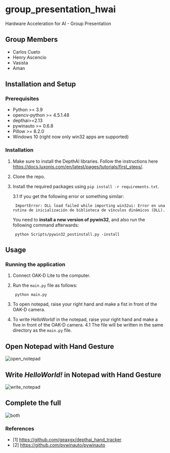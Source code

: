 # group_presentation_hwai
Hardware Acceleration for AI - Group Presentation

## Group Members

- Carlos Cueto
- Henry Ascencio
- Vasista 
- Aman 

## Installation and Setup

### Prerequisites

- Python >= 3.9
- opencv-python >= 4.5.1.48
- depthai>=2.13
- pywinauto >= 0.6.8
- Pillow >= 8.2.0
- Windows 10 (right now only win32 apps are supported)

### Installation

1. Make sure to install the DepthAI libraries. Follow the instructions here https://docs.luxonis.com/en/latest/pages/tutorials/first_steps/.
2. Clone the repo.
3. Install the required packages using `pip install -r requirements.txt`.
    
    3.1 If you get the following error or something similar:
        
        ImportError: DLL load failed while importing win32ui: Error en una rutina de inicialización de biblioteca de vínculos dinámicos (DLL).
    
    You need to **install a new version of pywin32**, and also run the following command afterwards:

        python Scripts/pywin32_postinstall.py -install

## Usage

### Running the application

1. Connect OAK-D Lite to the computer.
3. Run the `main.py` file as follows:

        python main.py
3. To open notepad, raise your right hand and make a fist in front of the OAK-D camera.
4. To write *HelloWorld!* in the notepad, raise your right hand and make a five in front of the OAK-D camera.
4.1 The file will be written in the same directory as the `main.py` file.


## Open Notepad with Hand Gesture
![open_notepad](https://user-images.githubusercontent.com/31625277/215558475-bfc38229-a5d9-47f1-a88c-4809fab27b26.gif)


## Write *HelloWorld!* in Notepad with Hand Gesture
![write_notepad](https://user-images.githubusercontent.com/31625277/215558505-fd0f0b57-403d-414d-8199-614359c43d75.gif)


## Complete the full 
![both](https://user-images.githubusercontent.com/31625277/215558526-60b3051a-ee98-40d3-84cd-d15db03d24d4.gif)


### References

- [1] https://github.com/geaxgx/depthai_hand_tracker
- [2] https://github.com/pywinauto/pywinauto

